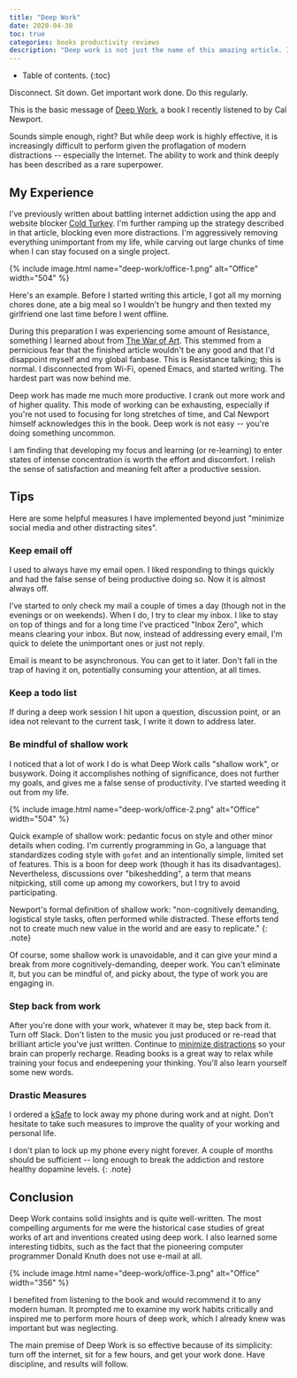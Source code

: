 ```yaml
---
title: "Deep Work"
date: 2020-04-30
toc: true
categories: books productivity reviews
description: "Deep work is not just the name of this amazing article. It's also the title of a book by Cal Newport. 'Deep work' is a term invented in this book, I think, meaning 'deep work'. Work that is deep."
---
```


* Table of contents.
{:toc}

Disconnect. Sit down. Get important work done. Do this regularly.

This is the basic message of [Deep Work](https://www.amazon.com/Deep-Work-Focused-Success-Distracted-ebook/dp/B00X47ZVXM/), a book I recently listened to by Cal Newport.

Sounds simple enough, right? But while deep work is highly effective, it is increasingly difficult to perform given the proflagation of modern distractions -- especially the Internet. The ability to work and think deeply has been described as a rare superpower.

## My Experience

I've previously written about battling internet addiction using the app and website blocker [Cold Turkey](/ending-internet-addiction-a-review-of-cold-turkey). I'm further ramping up the strategy described in that article, blocking even more distractions. I'm aggressively removing everything unimportant from my life, while carving out large chunks of time when I can stay focused on a single project.

{% include image.html name="deep-work/office-1.png" alt="Office" width="504" %}

Here's an example. Before I started writing this article, I got all my morning chores done, ate a big meal so I wouldn't be hungry and then texted my girlfriend one last time before I went offline.

During this preparation I was experiencing some amount of Resistance, something I learned about from [The War of Art](https://www.amazon.com/War-Art-Steven-Pressfield-ebook/dp/B007A4SDCG/). This stemmed from a pernicious fear that the finished article wouldn't be any good and that I'd disappoint myself and my global fanbase. This is Resistance talking; this is normal. I disconnected from Wi-Fi, opened Emacs, and started writing. The hardest part was now behind me.

Deep work has made me much more productive. I crank out more work and of higher quality. This mode of working can be exhausting, especially if you're not used to focusing for long stretches of time, and Cal Newport himself acknowledges this in the book. Deep work is not easy -- you're doing something uncommon.

I am finding that developing my focus and learning (or re-learning) to enter states of intense concentration is worth the effort and discomfort. I relish the sense of satisfaction and meaning felt after a productive session.

## Tips

Here are some helpful measures I have implemented beyond just "minimize social media and other distracting sites".

### Keep email off

I used to always have my email open. I liked responding to things quickly and had the false sense of being productive doing so. Now it is almost always off.

I've started to only check my mail a couple of times a day (though not in the evenings or on weekends). When I do, I try to clear my inbox. I like to stay on top of things and for a long time I've practiced "Inbox Zero", which means clearing your inbox. But now, instead of addressing every email, I'm quick to delete the unimportant ones or just not reply.

Email is meant to be asynchronous. You can get to it later. Don't fall in the trap of having it on, potentially consuming your attention, at all times.

### Keep a todo list

If during a deep work session I hit upon a question, discussion point, or an idea not relevant to the current task, I write it down to address later.

### Be mindful of shallow work

I noticed that a lot of work I do is what Deep Work calls "shallow work", or busywork. Doing it accomplishes nothing of significance, does not further my goals, and gives me a false sense of productivity. I've started weeding it out from my life.

{% include image.html name="deep-work/office-2.png" alt="Office" width="504" %}

Quick example of shallow work: pedantic focus on style and other minor details when coding. I'm currently programming in Go, a language that standardizes coding style with `gofmt` and an intentionally simple, limited set of features. This is a boon for deep work (though it has its disadvantages). Nevertheless, discussions over "bikeshedding",  a term that means nitpicking, still come up among my coworkers, but I try to avoid participating.

Newport's formal definition of shallow work: "non-cognitively demanding, logistical style tasks, often performed while distracted. These efforts tend not to create much new value in the world and are easy to replicate."
{: .note}

Of course, some shallow work is unavoidable, and it can give your mind a break from more cognitively-demanding, deeper work. You can't eliminate it, but you can be mindful of, and picky about, the type of work you are engaging in.

### Step back from work

After you're done with your work, whatever it may be, step back from it. Turn off Slack. Don't listen to the music you just produced or re-read that brilliant article you've just written. Continue to [minimize distractions](https://www.reddit.com/r/nosurf/comments/9cbyn5/the_beginners_guide_to_nosurf_essential_reading/) so your brain can properly recharge. Reading books is a great way to relax while training your focus and endeepening your thinking. You'll also learn yourself some new words.

### Drastic Measures

I ordered a [kSafe](https://www.thekitchensafe.com/) to lock away my phone during work and at night. Don't hesitate to take such measures to improve the quality of your working and personal life.

I don't plan to lock up my phone every night forever. A couple of months should be sufficient -- long enough to break the addiction and restore healthy dopamine levels.
{: .note}

## Conclusion

Deep Work contains solid insights and is quite well-written. The most compelling arguments for me were the historical case studies of great works of art and inventions created using deep work. I also learned some interesting tidbits, such as the fact that the pioneering computer programmer Donald Knuth does not use e-mail at all.

{% include image.html name="deep-work/office-3.png" alt="Office" width="356" %}

I benefited from listening to the book and would recommend it to any modern human. It prompted me to examine my work habits critically and inspired me to perform more hours of deep work, which I already knew was important but was neglecting.

The main premise of Deep Work is so effective because of its simplicity: turn off the internet, sit for a few hours, and get your work done. Have discipline, and results will follow.
